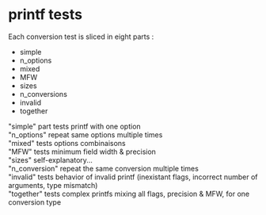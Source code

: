 # printf tests  
  
Each conversion test is sliced in eight parts :
- simple
- n_options
- mixed
- MFW
- sizes
- n_conversions
- invalid
- together  

"simple" part tests printf with one option  
"n_options" repeat same options multiple times  
"mixed" tests options combinaisons  
"MFW" tests minimum field width & precision  
"sizes" self-explanatory...  
"n_conversion" repeat the same conversion multiple times  
"invalid" tests behavior of invalid printf (inexistant flags, incorrect number of
arguments, type mismatch)  
"together" tests complex printfs mixing all flags, precision & MFW, for one conversion type  


